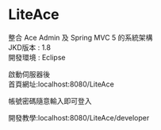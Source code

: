 # LiteAce
整合 Ace Admin 及 Spring MVC 5 的系統架構  
JKD版本 : 1.8  
開發環境 : Eclipse  
  
  
啟動伺服器後  
首頁網址:localhost:8080/LiteAce  
  
  帳號密碼隨意輸入即可登入

開發教學:localhost:8080/LiteAce/developer